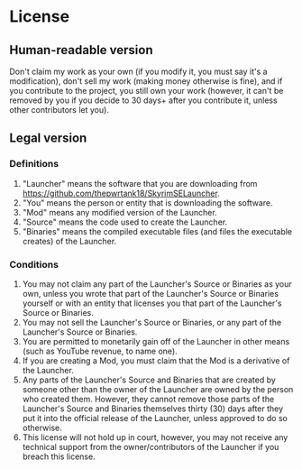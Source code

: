 ﻿# License

## Human-readable version
Don't claim my work as your own (if you modify it, you must say it's a modification), don't sell my work (making money otherwise is fine), and if you contribute to the project, you still own your work (however, it can't be removed by you if you decide to 30 days+ after you contribute it, unless other contributors let you).

## Legal version
### Definitions
1. "Launcher" means the software that you are downloading from https://github.com/thepwrtank18/SkyrimSELauncher.
2. "You" means the person or entity that is downloading the software.
3. "Mod" means any modified version of the Launcher.
4. "Source" means the code used to create the Launcher.
5. "Binaries" means the compiled executable files (and files the executable creates) of the Launcher.
### Conditions
1. You may not claim any part of the Launcher's Source or Binaries as your own, unless you wrote that part of the Launcher's Source or Binaries yourself or with an entity that licenses you that part of the Launcher's Source or Binaries.
2. You may not sell the Launcher's Source or Binaries, or any part of the Launcher's Source or Binaries.
3. You are permitted to monetarily gain off of the Launcher in other means (such as YouTube revenue, to name one).
4. If you are creating a Mod, you must claim that the Mod is a derivative of the Launcher.
5. Any parts of the Launcher's Source and Binaries that are created by someone other than the owner of the Launcher are owned by the person who created them. However, they cannot remove those parts of the Launcher's Source and Binaries themselves thirty (30) days after they put it into the official release of the Launcher, unless approved to do so otherwise.
6. This license will not hold up in court, however, you may not receive any technical support from the owner/contributors of the Launcher if you breach this license.